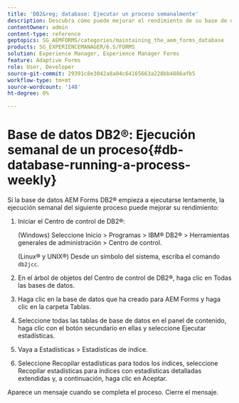 ```yaml
---
title: 'DB2&reg; database: Ejecutar un proceso semanalmente'
description: Descubra cómo puede mejorar el rendimiento de su base de datos AEM Forms DB2&reg;.
contentOwner: admin
content-type: reference
geptopics: SG_AEMFORMS/categories/maintaining_the_aem_forms_database
products: SG_EXPERIENCEMANAGER/6.5/FORMS
solution: Experience Manager, Experience Manager Forms
feature: Adaptive Forms
role: User, Developer
source-git-commit: 29391c8e3042a8a04c64165663a228bb4886afb5
workflow-type: tm+mt
source-wordcount: '148'
ht-degree: 0%

---
```


# Base de datos DB2®: Ejecución semanal de un proceso{#db-database-running-a-process-weekly}

Si la base de datos AEM Forms DB2® empieza a ejecutarse lentamente, la ejecución semanal del siguiente proceso puede mejorar su rendimiento:

1. Iniciar el Centro de control de DB2®:

   (Windows) Seleccione Inicio > Programas > IBM® DB2® > Herramientas generales de administración > Centro de control.

   (Linux® y UNIX®) Desde un símbolo del sistema, escriba el comando `db2jcc`.

1. En el árbol de objetos del Centro de control de DB2®, haga clic en Todas las bases de datos.
1. Haga clic en la base de datos que ha creado para AEM Forms y haga clic en la carpeta Tablas.
1. Seleccione todas las tablas de base de datos en el panel de contenido, haga clic con el botón secundario en ellas y seleccione Ejecutar estadísticas.
1. Vaya a Estadísticas > Estadísticas de índice.
1. Seleccione Recopilar estadísticas para todos los índices, seleccione Recopilar estadísticas para índices con estadísticas detalladas extendidas y, a continuación, haga clic en Aceptar.

Aparece un mensaje cuando se completa el proceso. Cierre el mensaje.
